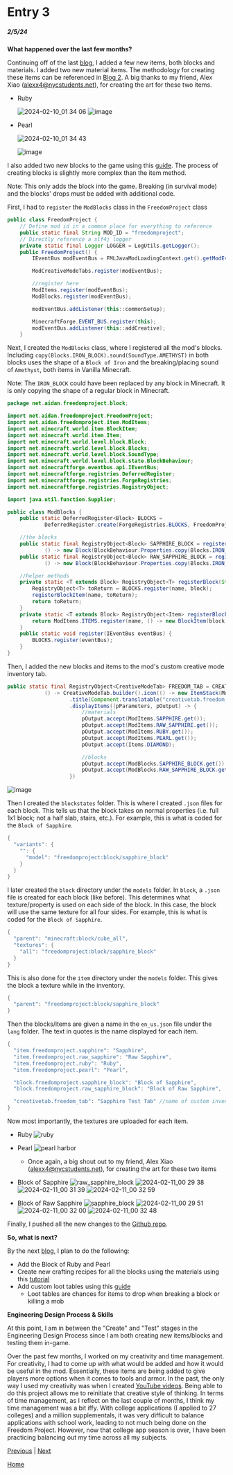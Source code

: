 # Entry 3
##### 2/5/24

**What happened over the last few months?**

Continuing off of the last [blog](https://github.com/aidanc1266/apcsa-freedom-project/blob/main/blog/entry02.md), I added a few new items, both blocks and materials.
I added two new material items. The methodology for creating these items can be referenced in [Blog 2](https://github.com/aidanc1266/apcsa-freedom-project/blob/main/blog/entry02.md).
A big thanks to my friend, Alex Xiao (alexx4@nycstudents.net), for creating the art for these two items.
- Ruby
  
  ![2024-02-10_01 34 06](https://github.com/aidanc1266/apcsa-freedom-project/assets/145048443/402a3ad4-7e1e-4ff9-a213-95ae4f1c80ef)
  ![image](https://github.com/aidanc1266/apcsa-freedom-project/assets/145048443/3ff96fcb-e932-445a-b325-c3698a721e46)

- Pearl

  ![2024-02-10_01 34 43](https://github.com/aidanc1266/apcsa-freedom-project/assets/145048443/95a90f9b-7f1a-44a1-875d-114ee3cc2003)
  
  ![image](https://github.com/aidanc1266/apcsa-freedom-project/assets/145048443/c898e908-72b2-4711-abde-e2ceed221bba)

I also added two new blocks to the game using this [guide](https://www.youtube.com/watch?v=C_VO6tD6Y1g). The process of creating blocks is slightly more complex than the item method.

Note: This only adds the block into the game. Breaking (in survival mode) and the blocks' drops must be added with additional code.

First, I had to `register` the `ModBlocks` class in the `FreedomProject` class
```java
public class FreedomProject {
    // Define mod id in a common place for everything to reference
    public static final String MOD_ID = "freedomproject";
    // Directly reference a slf4j logger
    private static final Logger LOGGER = LogUtils.getLogger();
    public FreedomProject() {
        IEventBus modEventBus = FMLJavaModLoadingContext.get().getModEventBus();

        ModCreativeModeTabs.register(modEventBus);

        //register here
        ModItems.register(modEventBus);
        ModBlocks.register(modEventBus);

        modEventBus.addListener(this::commonSetup);

        MinecraftForge.EVENT_BUS.register(this);
        modEventBus.addListener(this::addCreative);
    }
```

Next, I created the `ModBlocks` class, where I registered all the mod's blocks. Including `copy(Blocks.IRON_BLOCK).sound(SoundType.AMETHYST)` in both blocks uses the shape of a `Block of Iron` and the breaking/placing sound of `Amethyst`, both items in Vanilla Minecraft. 

Note: The `IRON_BLOCK` could have been replaced by any block in Minecraft. It is only copying the shape of a regular block in Minecraft.
```java
package net.aidan.freedomproject.block;

import net.aidan.freedomproject.FreedomProject;
import net.aidan.freedomproject.item.ModItems;
import net.minecraft.world.item.BlockItem;
import net.minecraft.world.item.Item;
import net.minecraft.world.level.block.Block;
import net.minecraft.world.level.block.Blocks;
import net.minecraft.world.level.block.SoundType;
import net.minecraft.world.level.block.state.BlockBehaviour;
import net.minecraftforge.eventbus.api.IEventBus;
import net.minecraftforge.registries.DeferredRegister;
import net.minecraftforge.registries.ForgeRegistries;
import net.minecraftforge.registries.RegistryObject;

import java.util.function.Supplier;

public class ModBlocks {
    public static DeferredRegister<Block> BLOCKS =
            DeferredRegister.create(ForgeRegistries.BLOCKS, FreedomProject.MOD_ID);

    //the blocks
    public static final RegistryObject<Block> SAPPHIRE_BLOCK = registerBlock("sapphire_block",
            () -> new Block(BlockBehaviour.Properties.copy(Blocks.IRON_BLOCK).sound(SoundType.AMETHYST)));
    public static final RegistryObject<Block> RAW_SAPPHIRE_BLOCK = registerBlock("raw_sapphire_block",
            () -> new Block(BlockBehaviour.Properties.copy(Blocks.IRON_BLOCK).sound(SoundType.AMETHYST)));

    //helper methods
    private static <T extends Block> RegistryObject<T> registerBlock(String name, Supplier<T> block) {
        RegistryObject<T> toReturn = BLOCKS.register(name, block);
        registerBlockItem(name, toReturn);
        return toReturn;
    }
    private static <T extends Block> RegistryObject<Item> registerBlockItem(String name, RegistryObject<T> block) {
        return ModItems.ITEMS.register(name, () -> new BlockItem(block.get(), new Item.Properties()));
    }
    public static void register(IEventBus eventBus) {
        BLOCKS.register(eventBus);
    }
}
```

Then, I added the new blocks and items to the mod's custom creative mode inventory tab.
```java
public static final RegistryObject<CreativeModeTab> FREEDOM_TAB = CREATIVE_MODE_TABS.register("freedom_tab",
            () -> CreativeModeTab.builder().icon(() -> new ItemStack(ModItems.SAPPHIRE.get()))
                    .title(Component.translatable("creativetab.freedom_tab"))
                    .displayItems((pParameters, pOutput) -> {
                        //materials
                        pOutput.accept(ModItems.SAPPHIRE.get());
                        pOutput.accept(ModItems.RAW_SAPPHIRE.get());
                        pOutput.accept(ModItems.RUBY.get());                  //new item
                        pOutput.accept(ModItems.PEARL.get());                 //new item
                        pOutput.accept(Items.DIAMOND);

                        //blocks
                        pOutput.accept(ModBlocks.SAPPHIRE_BLOCK.get());       //new item
                        pOutput.accept(ModBlocks.RAW_SAPPHIRE_BLOCK.get());   //new item
                    })
```
![image](https://github.com/aidanc1266/apcsa-freedom-project/assets/145048443/2731f8db-e350-4116-9b38-d37af54c54ec)

Then I created the `blockstates` folder. This is where I created `.json` files for each block. This tells us that the block takes on normal properties (i.e. full 1x1 block; not a half slab, stairs, etc.). For example, this is what is coded for the `Block of Sapphire`.
```java
{
  "variants": {
    "": {
      "model": "freedomproject:block/sapphire_block"
    }
  }
}
```

I later created the `block` directory under the `models` folder. In `block`, a `.json` file is created for each block (like before). This determines what texture/property is used on each side of the block. In this case, the block will use the same texture for all four sides. For example, this is what is coded for the `Block of Sapphire`.
```java
{
  "parent": "minecraft:block/cube_all",
  "textures": {
    "all": "freedomproject:block/sapphire_block"
  }
}
```

This is also done for the `item` directory under the `models` folder. This gives the block a texture while in the inventory.
```java
{
  "parent": "freedomproject:block/sapphire_block"
}
```

Then the blocks/items are given a name in the `en_us.json` file under the `lang` folder. The text in quotes is the name displayed for each item.
```java
{
  "item.freedomproject.sapphire": "Sapphire",
  "item.freedomproject.raw_sapphire": "Raw Sapphire",
  "item.freedomproject.ruby": "Ruby",                                  //new item
  "item.freedomproject.pearl": "Pearl",                                //new item

  "block.freedomproject.sapphire_block": "Block of Sapphire",          //new item
  "block.freedomproject.raw_sapphire_block": "Block of Raw Sapphire",  //new item

  "creativetab.freedom_tab": "Sapphire Test Tab" //name of custom inventory tab
}
```

Now most importantly, the textures are uploaded for each item.
- Ruby ![ruby](https://github.com/aidanc1266/apcsa-freedom-project/assets/145048443/03770705-105e-490c-b28c-9de089e501c4)
- Pearl ![pearl harbor](https://github.com/aidanc1266/apcsa-freedom-project/assets/145048443/e5fb557b-b3c2-4f44-aa0c-1c7d857900f3)
  - Once again, a big shout out to my friend, Alex Xiao (alexx4@nycstudents.net), for creating the art for these two items
- Block of Sapphire ![raw_sapphire_block](https://github.com/aidanc1266/apcsa-freedom-project/assets/145048443/c35d9a2c-b520-4219-9e7a-24d8c9d48d18)
  ![2024-02-11_00 29 38](https://github.com/aidanc1266/apcsa-freedom-project/assets/145048443/1a8ae470-f2a8-47fa-8c9a-4a66bdc5abd1)
  ![2024-02-11_00 31 39](https://github.com/aidanc1266/apcsa-freedom-project/assets/145048443/285333cd-4b49-4567-ae8a-b11c5564e6c3)
  ![2024-02-11_00 32 59](https://github.com/aidanc1266/apcsa-freedom-project/assets/145048443/06bcee22-9c86-47b7-92fb-a5f1ce264fa1)


- Block of Raw Sapphire ![sapphire_block](https://github.com/aidanc1266/apcsa-freedom-project/assets/145048443/c23d58bc-7da2-4d82-a321-29efe91da6b7)
  ![2024-02-11_00 29 51](https://github.com/aidanc1266/apcsa-freedom-project/assets/145048443/d514a879-499b-433a-9711-a12fbfb58423)
  ![2024-02-11_00 32 00](https://github.com/aidanc1266/apcsa-freedom-project/assets/145048443/f85c1be6-2c47-4a07-910f-e2a9e560a9b8)
  ![2024-02-11_00 32 48](https://github.com/aidanc1266/apcsa-freedom-project/assets/145048443/13a46e44-51ab-4f3a-935f-72a9e51a1ebe)

Finally, I pushed all the new changes to the [Github repo](https://github.com/aidanc1266/aidanmcmod-freedomproject).



**So, what is next?**

By the next [blog](https://github.com/aidanc1266/apcsa-freedom-project/blob/main/blog/entry04.md), I plan to do the following:
- Add the Block of Ruby and Pearl
- Create new crafting recipes for all the blocks using the materials using this [tutorial](https://www.youtube.com/watch?v=NppdgWsSVec)
- Add custom loot tables using this [guide](https://www.youtube.com/watch?v=kSXP_GXdNGg)
  - Loot tables are chances for items to drop when breaking a block or killing a mob



**Engineering Design Process & Skills**

At this point, I am in between the "Create" and "Test" stages in the Engineering Design Process since I am both creating new items/blocks and testing them in-game.

Over the past few months, I worked on my creativity and time management. For creativity, I had to come up with what would be added and how it would be useful in the mod. Essentially, these items are being added to give players more options when it comes to tools and armor. In the past, the only way I used my creativity was when I created [YouTube videos](https://www.youtube.com/aidanthenub). Being able to do this project allows me to reinitiate that creative style of thinking. In terms of time management, as I reflect on the last couple of months, I think my time management was a bit iffy. With college applications (I applied to 27 colleges) and a million supplementals, it was very difficult to balance applications with school work, leading to not much being done on the Freedom Project. However, now that college app season is over, I have been practicing balancing out my time across all my subjects.

[Previous](entry02.md) | [Next](entry04.md)

[Home](../README.md)

